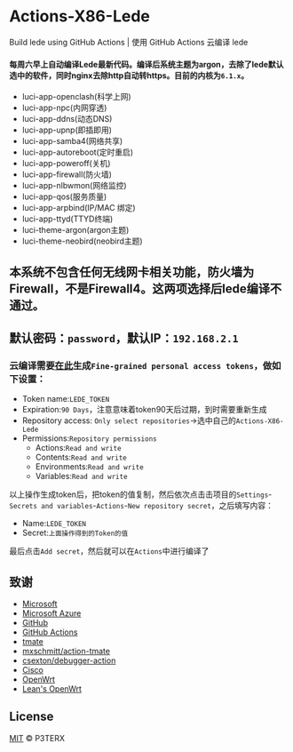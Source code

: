 # Actions-X86-Lede
Build lede using GitHub Actions | 使用 GitHub Actions 云编译 lede


#### 每周六早上自动编译Lede最新代码。编译后系统主题为argon，去除了lede默认选中的软件，同时nginx去除http自动转https。目前的内核为`6.1.x`。
+ luci-app-openclash(科学上网)
+ luci-app-npc(内网穿透)
+ luci-app-ddns(动态DNS)
+ luci-app-upnp(即插即用)
+ luci-app-samba4(网络共享)
+ luci-app-autoreboot(定时重启)
+ luci-app-poweroff(关机)
+ luci-app-firewall(防火墙)
+ luci-app-nlbwmon(网络监控)
+ luci-app-qos(服务质量)
+ luci-app-arpbind(IP/MAC 绑定)
+ luci-app-ttyd(TTYD终端)
+ luci-theme-argon(argon主题)
+ luci-theme-neobird(neobird主题)

## 本系统不包含任何无线网卡相关功能，防火墙为Firewall，不是Firewall4。这两项选择后lede编译不通过。

## 默认密码：`password`，默认IP：`192.168.2.1`

### 云编译需要[在此](https://github.com/settings/tokens)生成`Fine-grained personal access tokens`，做如下设置：
+ Token name:`LEDE_TOKEN`
+ Expiration:`90 Days`，注意意味着token90天后过期，到时需要重新生成
+ Repository access: `Only select repositories`->选中自己的`Actions-X86-Lede`
+ Permissions:`Repository permissions`
  + Actions:`Read and write`
  + Contents:`Read and write`
  + Environments:`Read and write`
  + Variables:`Read and write`

以上操作生成token后，把token的值复制，然后依次点击击项目的`Settings`-`Secrets and variables`-`Actions`-`New repository secret`，之后填写内容：
+ Name:`LEDE_TOKEN`
+ Secret:`上面操作得到的Token的值`

最后点击`Add secret`，然后就可以在`Actions`中进行编译了

## 致谢

- [Microsoft](https://www.microsoft.com)
- [Microsoft Azure](https://azure.microsoft.com)
- [GitHub](https://github.com)
- [GitHub Actions](https://github.com/features/actions)
- [tmate](https://github.com/tmate-io/tmate)
- [mxschmitt/action-tmate](https://github.com/mxschmitt/action-tmate)
- [csexton/debugger-action](https://github.com/csexton/debugger-action)
- [Cisco](https://www.cisco.com/)
- [OpenWrt](https://github.com/openwrt/openwrt)
- [Lean's OpenWrt](https://github.com/coolsnowwolf/lede)

## License

[MIT](https://github.com/P3TERX/Actions-OpenWrt/blob/master/LICENSE) © P3TERX
